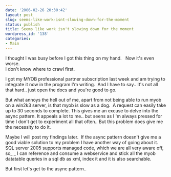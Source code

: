 ```yaml
---
date: '2006-02-26 20:30:42'
layout: post
slug: seems-like-work-isnt-slowing-down-for-the-moment
status: publish
title: Seems like work isn't slowing down for the moment
wordpress_id: '138'
categories:
- Main
---
```


I thought I was busy before I got this thing on my hand.   Now it's even worse.    
I don't know where to crawl first.




I got my MYOB professional partner subscription last week and am trying to integrate it now in the program I'm writing.  And I have to say.. It's not all that hard.. just open the docs and you're good to go.




But what annoys the hell out of me, apart from not being able to run myob on a win2k3 server, is that myob is slow as a dog.  A request can easily take up to 30 seconds to complete. This gives me an excuse to delve into the async pattern. It appeals a lot to me.. but seens as I 'm always pressed for time I don't get to experiment all that often.. But this problem does give me the necessity to do it.




Maybe I will post my findings later.  If the async pattern doesn't give me a good viable solution to my problem I have another way of going about it.  SQL server 2005 supports managed code, which we are all very aware off, so_ _ I can reference and consume a webservice and stick all the myob datatable queries in a sql db as xml, index it and it is also searchable.




But first let's get to the async pattern.. 
